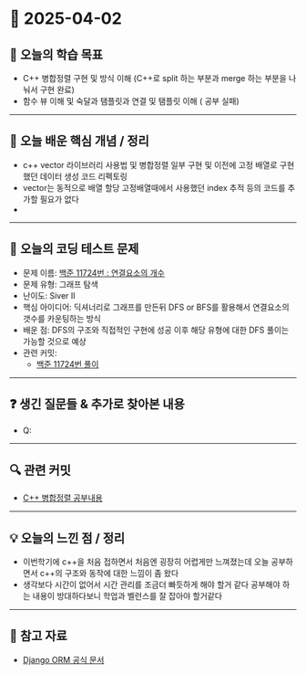 # 📅 2025-04-02

## 🎯 오늘의 학습 목표
- C++ 병합정렬 구현 및 방식 이해 (C++로 split 하는 부분과 merge 하는 부분을 나눠서 구현 완료)
- 함수 뷰 이해 및 숙달과 탬플릿과 연결 및 탬플릿 이해 ( 공부 실패)

---

## 🧩 오늘 배운 핵심 개념 / 정리
- c++ vector 라이브러리 사용법 및 병합정렬 일부 구현 및 이전에 고정 배열로 구현 했던 데이터 생성 코드 리펙토링
- vector는 동적으로 배열 할당 고정배열때에서 사용했던 index 추적 등의 코드를 추가할 필요가 없다
- 


---

## 🔢 오늘의 코딩 테스트 문제
- 문제 이름: [백준 11724번 : 연결요소의 개수](https://www.acmicpc.net/problem/11724)
- 문제 유형: 그래프 탐색
- 난이도: Siver II
- 핵심 아이디어: 딕셔너리로 그래프를 만든뒤 DFS or BFS를 활용해서 연결요소의 갯수를 카운팅하는 방식
- 배운 점: DFS의 구조와 직접적인 구현에 성공 이후 해당 유형에 대한 DFS 풀이는 가능할 것으로 예상
- 관련 커밋:
  - [백준 11724번 풀이](https://github.com/rlagycks/Codingtest-Study/commit/9b7f3e2f929006b8a2f4d7ef6c84c8e5a43a726a)

---

## ❓ 생긴 질문들 & 추가로 찾아본 내용
- Q: 

---

## 🔍 관련 커밋
- [C++ 병합정렬 공부내용](https://github.com/rlagycks/algorizm_C-/tree/main)

---

## 💡 오늘의 느낀 점 / 정리
- 이번학기에 c++을 처음 접하면서 처음엔 굉장히 어렵게만 느껴졌는데 오늘 공부하면서 c++의 구조와 동작에 대한 느낌이 좀 왔다
- 생각보다 시간이 없어서 시간 관리를 조금더 빠듯하게 해야 할거 같다 공부해야 하는 내용이 방대하다보니 학업과 벨런스를 잘 잡아야 할거같다

---

## 📎 참고 자료
- [Django ORM 공식 문서](https://docs.djangoproject.com/en/stable/topics/db/models/)
